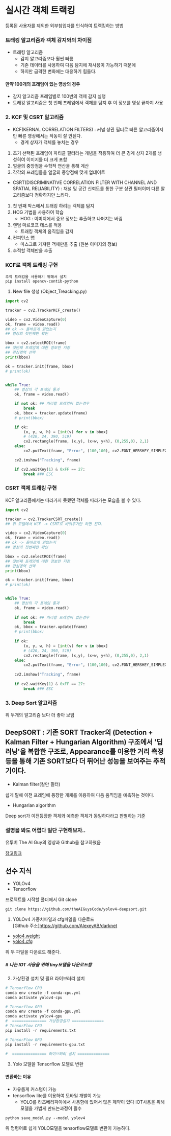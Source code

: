 # 실시간 객체 트랙킹

등록된 사용자를 제외한 외부침입자를 인식하여 트랙킹하는 방법

### 트래킹 알고리즘과 객체 감지와의 차이점

- 트래킹 알고리즘
  - 감지 알고리즘보다 훨씬 빠름
  - 기존 데이터를 사용하여 다음 탐지에 재사용이 가능하기 때문에
  - 하지만 급격한 변화에는 대응하기 힘들다.

#### 만약 100개의 프레임이 있는 영상의 경우

- 감지 알고리즘 프레임별로 100번의 객제 감지 실행
- 트래킹 알고리즘은 첫 번째 프레임에서 객체를 탐지 후 이 정보를 영상 끝까지 사용

### 2. KCF 및 CSRT 알고리즘

- KCF(KERNAL CORRELATION FILTERS) : 커널 상관 필터로 빠른 알고리즘이지만 빠른 영상에서는 작동이 잘 안된다.
  - 경계 상자가 객체를 놓치는 경우

1. 초기 선택된 프레임이 파티클 필터라는 개념을 적용하여 더 큰 경계 상자 2개를 생성히여 이미지를 더 크게 포함
2. 얼굴의 중앙점을 수학적 연산을 통해 계산
3. 각각의 프레임들을 얼굴의 중앙점에 맞게 업데이트

- CSRT(DISCRIMINATIVE CORRELATION FILTER WITH CHANNEL AND SPATIAL RELIABILITY) : 채널 및 공간 신뢰도를 통한 구분 상관 필터이며 다른 알고리즘보다 정확하지만 느리다.

1. 첫 번째 박스에서 트래킹 하려는 객체를 탐지
2. HOG 기법을 사용하여 학습
   - HOG : 이미지에서 중요 정보는 추출하고 나머지는 버림
3. 랜덤 마르코프 테스를 적용
   - 트래킹 객체의 움직임을 감지
4. 컨피던스 맵
   - 마스크로 가져린 객체만을 추출 (원본 이미지의 정보)
5. 추적할 객체만을 추출

### KCF로 객체 트래킹 구현

```
추적 트래킹을 사용하기 위해서 설치
pip install opencv-contib-python
```

1. New file 생성 (Object_Treacking.py)

```python
import cv2

tracker = cv2.TrackerKCF_create()

video = cv2.VideoCapture(0)
ok, frame = video.read()
## ok -> 올바르게 읽었는지
## 영상의 첫번째만 확인

bbox = cv2.selectROI(frame)
## 첫번째 프레임에 대한 정보만 저장
## 관심영역 선택
print(bbox)

ok = tracker.init(frame, bbox)
# print(ok)


while True:
    ## 영상의 각 프레임 통과
    ok, frame = video.read()

    if not ok: ## 처리할 프레임이 없는경우
        break
    ok, bbox = tracker.update(frame)
    # print(bbox)

    if ok:
        (x, y, w, h) = [int(v) for v in bbox]
        # (420, 24, 390, 519)
        cv2.rectangle(frame, (x,y), (x+w, y+h), (0,255,0), 2,1)
    else:
        cv2.putText(frame, "Error", (100,100), cv2.FONT_HERSHEY_SIMPLEX, 1,(0,0,255),2)

    cv2.imshow("Tracking", frame)

    if cv2.waitKey(1) & 0xFF == 27:
        break ### ESC
```

### CSRT 객체 트래킹 구현

KCF 알고리즘에서는 따라가지 못했던 객체를 따라가는 모습을 볼 수 있다.

```python
import cv2

tracker = cv2.TrackerCSRT_create()
## 위 모델에서 KCF -> CSRT로 바꿔주기만 하면 된다.

video = cv2.VideoCapture(0)
ok, frame = video.read()
## ok -> 올바르게 읽었는지
## 영상의 첫번째만 확인

bbox = cv2.selectROI(frame) 
## 첫번째 프레임에 대한 정보만 저장
## 관심영역 선택
print(bbox)

ok = tracker.init(frame, bbox)
# print(ok)


while True:
    ## 영상의 각 프레임 통과
    ok, frame = video.read()
    
    if not ok: ## 처리할 프레임이 없는경우
        break
    ok, bbox = tracker.update(frame)
    # print(bbox)
    
    if ok:
        (x, y, w, h) = [int(v) for v in bbox]
        # (420, 24, 390, 519)
        cv2.rectangle(frame, (x,y), (x+w, y+h), (0,255,0), 2,1)
    else:
        cv2.putText(frame, "Error", (100,100), cv2.FONT_HERSHEY_SIMPLEX, 1,(0,0,255),2)
    
    cv2.imshow("Tracking", frame)
    
    if cv2.waitKey(1) & 0xFF == 27:
        break ### ESC
```
### 3. Deep Sort 알고리즘

위 두개의 알고리즘 보다 더 좋아 보임

## DeepSORT : 기존 SORT Tracker의 (Detection + Kalman Filter + Hungarian Algorithm) 구조에서 '딥러닝'을 복합한 구조로, Appearance를 이용한 거리 측정 등을 통해 기존 SORT보다 더 뛰어난 성능을 보여주는 추적기이다.

- Kalman filter(칼만 필터)

쉽게 말해 이전 프레임에 등장한 개체를 이용하여 다음 움직임을 예측하는 것이다.

- Hungarian algorithm

Deep sort가 이전등장한 객체와 예측한 객체가 동일하다라고 판별하는 기준

### 설명을 봐도 어렵다 일단 구현해보자..

유투버 The AI Guy의 영상과 Github을 참고하혔음

[참고링크](https://www.youtube.com/watch?v=FuvQ8Melz1o)

## 선수 지식
- YOLOv4 
- Tensorflow


프로젝트를 시작할 폴더에서 Git clone
```
git clone https://github.com/theAIGuysCode/yolov4-deepsort.git
```



1. YOLOv4 가중치파일과 cfg파일을 다운로드  
[Github 주소]https://github.com/AlexeyAB/darknet
- [yolo4.weight](https://github.com/AlexeyAB/darknet/releases/download/darknet_yolo_v3_optimal/yolov4.weights)
- [yolo4.cfg](https://raw.githubusercontent.com/AlexeyAB/darknet/master/cfg/yolov4.cfg)

위 두 파일을 다운로드 해준다.   
##### # 나는 IOT 사용을 위해 tiny모델을 다운로드함

2. 가상환경 설치 및 필요 라이브러리 설치

```python
# Tensorflow CPU
conda env create -f conda-cpu.yml
conda activate yolov4-cpu

# Tensorflow GPU
conda env create -f conda-gpu.yml
conda activate yolov4-gpu
#  =============== 가상환경설치 ============== 
# TensorFlow CPU
pip install -r requirements.txt

# TensorFlow GPU
pip install -r requirements-gpu.txt

#  =============== 라이브러리 설치 ============== 
```

3. Yolo 모델을 Tensorflow 모델로 변환

#### 변환하는 이유 
- 자유롭게 커스텀이 가능
- tensorflow lite를 이용하여 모바일 개발이 가능
    - YOLO를 라즈베리파이에서 사용함에 있어서 많은 제약이 있다 IOT사용을 위해 모델을 가볍게 만드는과정이 필수

```
python save_model.py --model yolov4 
```
위 명령어로 쉽게 YOLO모델을 tensorflow모델로 변환이 가능하다.


